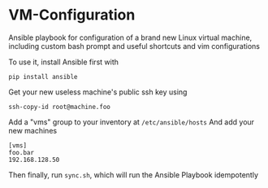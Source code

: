 # VM-Configuration
Ansible playbook for configuration of a brand new Linux virtual machine, including custom bash prompt and useful shortcuts and vim configurations

To use it, install Ansible first with

```pip install ansible```

Get your new useless machine's public ssh key using

```ssh-copy-id root@machine.foo```

Add a "vms" group to your inventory at
```/etc/ansible/hosts```
And add your new machines

```
[vms]
foo.bar
192.168.128.50
```

Then finally, run ```sync.sh```, which will run the Ansible Playbook idempotently
